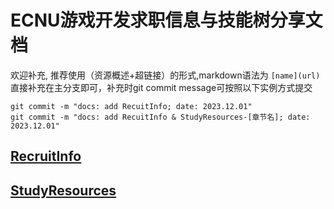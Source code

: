 # ECNU游戏开发求职信息与技能树分享文档
欢迎补充, 推荐使用（资源概述+超链接）的形式,markdown语法为
`[name](url)`
直接补充在主分支即可，补充时git commit message可按照以下实例方式提交

```
git commit -m "docs: add RecuitInfo; date: 2023.12.01"
git commit -m "docs: add RecuitInfo & StudyResources-[章节名]; date: 2023.12.01"
```

## [RecruitInfo](./RecruitInfo.md)

## [StudyResources](./StudyResources.md)
